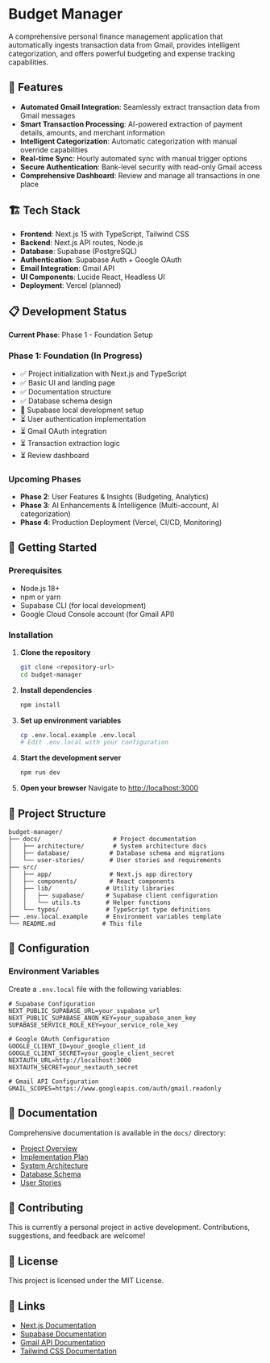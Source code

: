# Budget Manager

A comprehensive personal finance management application that automatically ingests transaction data from Gmail, provides intelligent categorization, and offers powerful budgeting and expense tracking capabilities.

## 🚀 Features

- **Automated Gmail Integration**: Seamlessly extract transaction data from Gmail messages
- **Smart Transaction Processing**: AI-powered extraction of payment details, amounts, and merchant information
- **Intelligent Categorization**: Automatic categorization with manual override capabilities
- **Real-time Sync**: Hourly automated sync with manual trigger options
- **Secure Authentication**: Bank-level security with read-only Gmail access
- **Comprehensive Dashboard**: Review and manage all transactions in one place

## 🏗️ Tech Stack

- **Frontend**: Next.js 15 with TypeScript, Tailwind CSS
- **Backend**: Next.js API routes, Node.js
- **Database**: Supabase (PostgreSQL)
- **Authentication**: Supabase Auth + Google OAuth
- **Email Integration**: Gmail API
- **UI Components**: Lucide React, Headless UI
- **Deployment**: Vercel (planned)

## 📋 Development Status

**Current Phase**: Phase 1 - Foundation Setup

### Phase 1: Foundation (In Progress)
- ✅ Project initialization with Next.js and TypeScript
- ✅ Basic UI and landing page
- ✅ Documentation structure
- ✅ Database schema design
- 🔄 Supabase local development setup
- ⏳ User authentication implementation
- ⏳ Gmail OAuth integration
- ⏳ Transaction extraction logic
- ⏳ Review dashboard

### Upcoming Phases
- **Phase 2**: User Features & Insights (Budgeting, Analytics)
- **Phase 3**: AI Enhancements & Intelligence (Multi-account, AI categorization)
- **Phase 4**: Production Deployment (Vercel, CI/CD, Monitoring)

## 🚀 Getting Started

### Prerequisites
- Node.js 18+
- npm or yarn
- Supabase CLI (for local development)
- Google Cloud Console account (for Gmail API)

### Installation

1. **Clone the repository**
   ```bash
   git clone <repository-url>
   cd budget-manager
   ```

2. **Install dependencies**
   ```bash
   npm install
   ```

3. **Set up environment variables**
   ```bash
   cp .env.local.example .env.local
   # Edit .env.local with your configuration
   ```

4. **Start the development server**
   ```bash
   npm run dev
   ```

5. **Open your browser**
   Navigate to [http://localhost:3000](http://localhost:3000)

## 📁 Project Structure

```
budget-manager/
├── docs/                    # Project documentation
│   ├── architecture/        # System architecture docs
│   ├── database/           # Database schema and migrations
│   └── user-stories/       # User stories and requirements
├── src/
│   ├── app/                # Next.js app directory
│   ├── components/         # React components
│   ├── lib/               # Utility libraries
│   │   ├── supabase/      # Supabase client configuration
│   │   └── utils.ts       # Helper functions
│   └── types/             # TypeScript type definitions
├── .env.local.example     # Environment variables template
└── README.md             # This file
```

## 🔧 Configuration

### Environment Variables

Create a `.env.local` file with the following variables:

```env
# Supabase Configuration
NEXT_PUBLIC_SUPABASE_URL=your_supabase_url
NEXT_PUBLIC_SUPABASE_ANON_KEY=your_supabase_anon_key
SUPABASE_SERVICE_ROLE_KEY=your_service_role_key

# Google OAuth Configuration
GOOGLE_CLIENT_ID=your_google_client_id
GOOGLE_CLIENT_SECRET=your_google_client_secret
NEXTAUTH_URL=http://localhost:3000
NEXTAUTH_SECRET=your_nextauth_secret

# Gmail API Configuration
GMAIL_SCOPES=https://www.googleapis.com/auth/gmail.readonly
```

## 📖 Documentation

Comprehensive documentation is available in the `docs/` directory:

- [Project Overview](./docs/project-overview.md)
- [Implementation Plan](./docs/implementation-plan.md)
- [System Architecture](./docs/architecture/system-architecture.md)
- [Database Schema](./docs/database/schema.sql)
- [User Stories](./docs/user-stories/phase1-user-stories.md)

## 🤝 Contributing

This is currently a personal project in active development. Contributions, suggestions, and feedback are welcome!

## 📄 License

This project is licensed under the MIT License.

## 🔗 Links

- [Next.js Documentation](https://nextjs.org/docs)
- [Supabase Documentation](https://supabase.com/docs)
- [Gmail API Documentation](https://developers.google.com/gmail/api)
- [Tailwind CSS Documentation](https://tailwindcss.com/docs)

